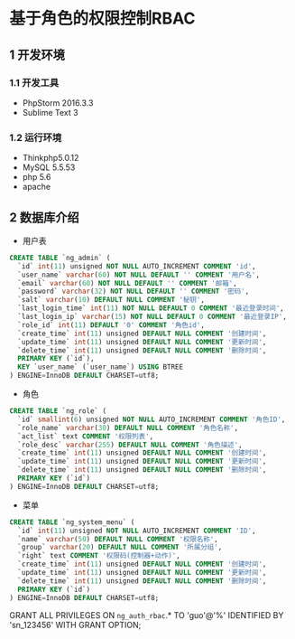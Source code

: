 # 基于角色的权限控制RBAC

## 1 开发环境

### 1.1 开发工具

- PhpStorm 2016.3.3
- Sublime Text 3

### 1.2 运行环境

- Thinkphp5.0.12
- MySQL 5.5.53
- php 5.6
- apache

## 2 数据库介绍

- 用户表

```sql
CREATE TABLE `ng_admin` (
  `id` int(11) unsigned NOT NULL AUTO_INCREMENT COMMENT 'id',
  `user_name` varchar(60) NOT NULL DEFAULT '' COMMENT '用户名',
  `email` varchar(60) NOT NULL DEFAULT '' COMMENT '邮箱',
  `password` varchar(32) NOT NULL DEFAULT '' COMMENT '密码',
  `salt` varchar(10) DEFAULT NULL COMMENT '秘钥',
  `last_login_time` int(11) NOT NULL DEFAULT 0 COMMENT '最近登录时间',
  `last_login_ip` varchar(15) NOT NULL DEFAULT 0 COMMENT '最近登录IP',
  `role_id` int(11) DEFAULT '0' COMMENT '角色id',
  `create_time` int(11) unsigned DEFAULT NULL COMMENT '创建时间',
  `update_time` int(11) unsigned DEFAULT NULL COMMENT '更新时间',
  `delete_time` int(11) unsigned DEFAULT NULL COMMENT '删除时间',
  PRIMARY KEY (`id`),
  KEY `user_name` (`user_name`) USING BTREE
) ENGINE=InnoDB DEFAULT CHARSET=utf8;
```

- 角色

```sql
CREATE TABLE `ng_role` (
  `id` smallint(6) unsigned NOT NULL AUTO_INCREMENT COMMENT '角色ID',
  `role_name` varchar(30) DEFAULT NULL COMMENT '角色名称',
  `act_list` text COMMENT '权限列表',
  `role_desc` varchar(255) DEFAULT NULL COMMENT '角色描述',
  `create_time` int(11) unsigned DEFAULT NULL COMMENT '创建时间',
  `update_time` int(11) unsigned DEFAULT NULL COMMENT '更新时间',
  `delete_time` int(11) unsigned DEFAULT NULL COMMENT '删除时间',
  PRIMARY KEY (`id`)
) ENGINE=InnoDB DEFAULT CHARSET=utf8;
```

- 菜单

```sql
CREATE TABLE `ng_system_menu` (
  `id` int(11) unsigned NOT NULL AUTO_INCREMENT COMMENT 'ID',
  `name` varchar(50) DEFAULT NULL COMMENT '权限名称',
  `group` varchar(20) DEFAULT NULL COMMENT '所属分组',
  `right` text COMMENT '权限码(控制器+动作)',
  `create_time` int(11) unsigned DEFAULT NULL COMMENT '创建时间',
  `update_time` int(11) unsigned DEFAULT NULL COMMENT '更新时间',
  `delete_time` int(11) unsigned DEFAULT NULL COMMENT '删除时间',
  PRIMARY KEY (`id`)
) ENGINE=InnoDB DEFAULT CHARSET=utf8;
```

GRANT ALL PRIVILEGES ON `ng_auth_rbac`.* TO 'guo'@'%' IDENTIFIED BY 'sn_123456' WITH GRANT OPTION;